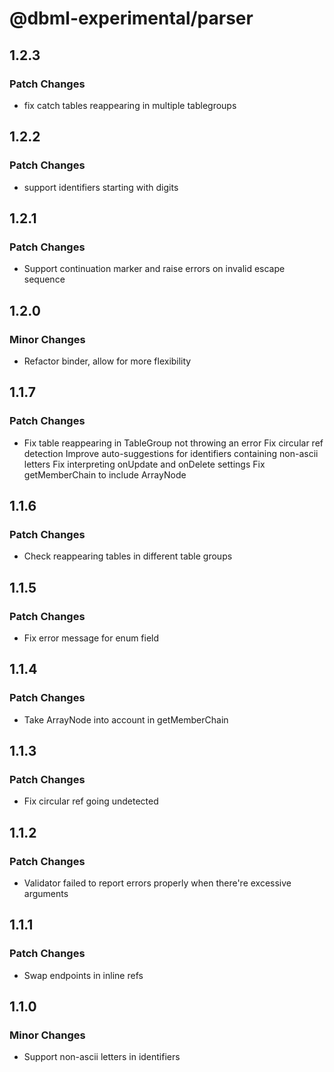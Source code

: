 # @dbml-experimental/parser

## 1.2.3

### Patch Changes

- fix catch tables reappearing in multiple tablegroups

## 1.2.2

### Patch Changes

- support identifiers starting with digits

## 1.2.1

### Patch Changes

- Support continuation marker and raise errors on invalid escape sequence

## 1.2.0

### Minor Changes

- Refactor binder, allow for more flexibility

## 1.1.7

### Patch Changes

- Fix table reappearing in TableGroup not throwing an error
  Fix circular ref detection
  Improve auto-suggestions for identifiers containing non-ascii letters
  Fix interpreting onUpdate and onDelete settings
  Fix getMemberChain to include ArrayNode

## 1.1.6

### Patch Changes

- Check reappearing tables in different table groups

## 1.1.5

### Patch Changes

- Fix error message for enum field

## 1.1.4

### Patch Changes

- Take ArrayNode into account in getMemberChain

## 1.1.3

### Patch Changes

- Fix circular ref going undetected

## 1.1.2

### Patch Changes

- Validator failed to report errors properly when there're excessive arguments

## 1.1.1

### Patch Changes

- Swap endpoints in inline refs

## 1.1.0

### Minor Changes

- Support non-ascii letters in identifiers
